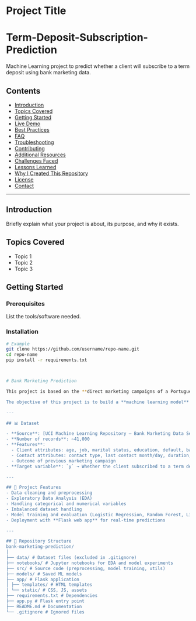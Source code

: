 # Project Title  

# Term-Deposit-Subscription-Prediction
Machine Learning project to predict whether a client will subscribe to a term deposit using bank marketing data.

## Contents  
- [Introduction](#introduction)  
- [Topics Covered](#topics-covered)  
- [Getting Started](#getting-started)  
- [Live Demo](#live-demo)  
- [Best Practices](#best-practices)  
- [FAQ](#faq)  
- [Troubleshooting](#troubleshooting)  
- [Contributing](#contributing)  
- [Additional Resources](#additional-resources)  
- [Challenges Faced](#challenges-faced)  
- [Lessons Learned](#lessons-learned)  
- [Why I Created This Repository](#why-i-created-this-repository)  
- [License](#license)  
- [Contact](#contact)  

---

## Introduction  
Briefly explain what your project is about, its purpose, and why it exists.  

## Topics Covered  
- Topic 1  
- Topic 2  
- Topic 3  

## Getting Started  
### Prerequisites  
List the tools/software needed.  

### Installation  
```bash
# Example
git clone https://github.com/username/repo-name.git
cd repo-name
pip install -r requirements.txt



# Bank Marketing Prediction

This project is based on the **direct marketing campaigns of a Portuguese banking institution**. The marketing campaigns were conducted through phone calls. Often, more than one contact with the same client was required in order to determine whether they would subscribe to the bank's term deposit product.

The objective of this project is to build a **machine learning model** that can predict whether a client will subscribe to a term deposit (`yes` or `no`) based on the given features.

---

## 📊 Dataset

- **Source**: [UCI Machine Learning Repository – Bank Marketing Data Set](https://archive.ics.uci.edu/ml/datasets/bank+marketing)  
- **Number of records**: ~41,000  
- **Features**:  
  - Client attributes: age, job, marital status, education, default, balance, housing loan, personal loan  
  - Contact attributes: contact type, last contact month/day, duration, campaign calls, previous contacts  
  - Outcome of previous marketing campaign  
- **Target variable**: `y` → Whether the client subscribed to a term deposit (`yes` or `no`)

---

## 🚀 Project Features
- Data cleaning and preprocessing  
- Exploratory Data Analysis (EDA)  
- Handling categorical and numerical variables  
- Imbalanced dataset handling  
- Model training and evaluation (Logistic Regression, Random Forest, LightGBM)  
- Deployment with **Flask web app** for real-time predictions  

---

## 📂 Repository Structure
bank-marketing-prediction/
│
├── data/ # Dataset files (excluded in .gitignore)
├── notebooks/ # Jupyter notebooks for EDA and model experiments
├── src/ # Source code (preprocessing, model training, utils)
├── models/ # Saved ML models
├── app/ # Flask application
│ ├── templates/ # HTML templates
│ └── static/ # CSS, JS, assets
├── requirements.txt # Dependencies
├── app.py # Flask entry point
├── README.md # Documentation
└── .gitignore # Ignored files
